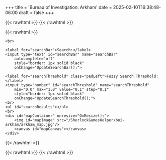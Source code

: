 +++
title = 'Bureau of Investigation: Arkham'
date = 2025-02-10T16:38:48-06:00
draft = false
+++

{{< rawhtml >}}
    <link href="/SherlockGamesHelper/boi-arkham/sherlock.css" rel="stylesheet" />
    <script src="https://cdn.jsdelivr.net/npm/fuse.js@7.0.0"></script>
    <script src="/SherlockGamesHelper/jquery-3.7.1.min.js" type="text/javascript"></script>
    <!--
    <script src="/SherlockGamesHelper/jquery.csv.min.js"></script>
    -->
{{< /rawhtml >}}

{{< rawhtml >}}
    
    <br>
     
    <label for="searchBar">Search:</label>
    <input type="text" id="searchBar" name="searchBar"
        autocomplete="off"
        style="border: 1px solid black"
        onChange="UpdateSearchBar();">
        
    <label for="searchThreshold" class="padLeft">Fuzzy Search Threshold:</label>
    <input type="number" id="searchThreshold" name="searchThreshold"
        min="0.0" max="1.0" value="0.1" step="0.1"
        style="border: 1px solid black"
        onChange="UpdateSearchThreshold();">
    <br>
    <ul id="searchResults"></ul>
    <br>
    <div id="mapContainer" onresize="OnResize();">
        <img id="mapImage" src="/SherlockGamesHelper/boi-arkham/arkham_map.jpg"/>
        <canvas id="mapCanvas"></canvas>
    </div>
{{< /rawhtml >}}



{{< rawhtml >}}
    <script src="/SherlockGamesHelper/boi-arkham/arkham_markers.js"></script>
    <script src="/SherlockGamesHelper/boi-arkham/searchables.js"></script>
    <script src="/SherlockGamesHelper/boi-arkham/sherlock.js"></script>
{{< /rawhtml >}}